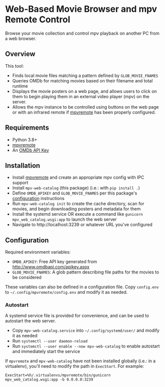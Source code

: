 # Web-Based Movie Browser and mpv Remote Control

Browse your movie collection and control mpv playback on another PC from a web browser.

## Overview

This tool:
- Finds local movie files matching a pattern defined by `GLOB_MOVIE_FNAMES`
- Queries OMDb for matching movies based on their filename and total runtime
- Displays the movie posters on a web page, and allows users to click on them
  to begin playing them in an external video player (mpv) on the server.
- Allows the mpv instance to be controlled using buttons on the web page or
  with an infrared remote if [mpvremote](https://github.com/xunoaib/mpvremote)
  has been properly configured.

## Requirements

- Python 3.8+
- [mpvremote](https://github.com/xunoaib/mpvremote)
- An [OMDb API Key](http://www.omdbapi.com/apikey.aspx)

## Installation

- Install [mpvremote](https://github.com/xunoaib/mpvremote) and create an
  appropriate mpv config with IPC support
- Install `mpv-web-catalog` (this package) (i.e.: with `pip install .`)
- Define `OMDB_APIKEY` and `GLOB_MOVIE_FNAMES` per this package's
  [configuration](#Configuration) instructions
- Run `mpv-web-catalog init` to create the cache directory, scan for movies,
  and begin downloading posters and metadata for them
- Install the systemd service OR execute a command like `gunicorn
  mpv_web_catalog.wsgi:app` to launch the web server
- Navigate to http://localhost:3239 or whatever URL you've configured

## Configuration

Required environment variables:
- `OMDB_APIKEY`: Free API key generated from http://www.omdbapi.com/apikey.aspx
- `GLOB_MOVIE_FNAMES`: A glob pattern describing file paths for the movies to be considered

These variables can also be defined in a configuration file. Copy `config.env`
to `~/.config/mpvremote/config.env` and modify it as needed.

### Autostart

A systemd service file is provided for convenience, and can be used to autostart
the web server.

- Copy `mpv-web-catalog.service` into `~/.config/systemd/user/` and modify it as needed
- Run `systemctl --user daemon-reload`
- Run `systemctl --user enable --now mpv-web-catalog` to enable autostart and immediately start the service

If `mpvremote` and `mpv-web-catalog` have not been installed globally (i.e.: in
a virtualenv), you'll need to modify the path in `ExecStart`. For example:

```
ExecStart=%h/.virtualenvs/mpvremote/bin/gunicorn mpv_web_catalog.wsgi:app -b 0.0.0.0:3239
```
